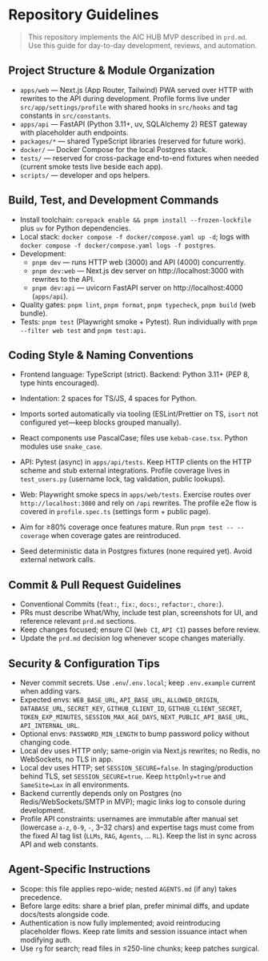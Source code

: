 # Repository Guidelines

> This repository implements the AIC HUB MVP described in `prd.md`. Use this guide for day-to-day development, reviews, and automation.

## Project Structure & Module Organization
- `apps/web` — Next.js (App Router, Tailwind) PWA served over HTTP with rewrites to the API during development. Profile forms live under `src/app/settings/profile` with shared hooks in `src/hooks` and tag constants in `src/constants`.
- `apps/api` — FastAPI (Python 3.11+, uv, SQLAlchemy 2) REST gateway with placeholder auth endpoints.
- `packages/*` — shared TypeScript libraries (reserved for future work).
- `docker/` — Docker Compose for the local Postgres stack.
- `tests/` — reserved for cross-package end-to-end fixtures when needed (current smoke tests live beside each app).
- `scripts/` — developer and ops helpers.

## Build, Test, and Development Commands
- Install toolchain: `corepack enable && pnpm install --frozen-lockfile` plus `uv` for Python dependencies.
- Local stack: `docker compose -f docker/compose.yaml up -d`; logs with `docker compose -f docker/compose.yaml logs -f postgres`.
- Development:
  - `pnpm dev` — runs HTTP web (3000) and API (4000) concurrently.
  - `pnpm dev:web` — Next.js dev server on http://localhost:3000 with rewrites to the API.
  - `pnpm dev:api` — uvicorn FastAPI server on http://localhost:4000 (`apps/api`).
- Quality gates: `pnpm lint`, `pnpm format`, `pnpm typecheck`, `pnpm build` (web bundle).
- Tests: `pnpm test` (Playwright smoke + Pytest). Run individually with `pnpm --filter web test` and `pnpm test:api`.

## Coding Style & Naming Conventions
- Frontend language: TypeScript (strict). Backend: Python 3.11+ (PEP 8, type hints encouraged).
- Indentation: 2 spaces for TS/JS, 4 spaces for Python.
- Imports sorted automatically via tooling (ESLint/Prettier on TS, `isort` not configured yet—keep blocks grouped manually).
- React components use PascalCase; files use `kebab-case.tsx`. Python modules use `snake_case`.

- API: Pytest (async) in `apps/api/tests`. Keep HTTP clients on the HTTP scheme and stub external integrations. Profile coverage lives in `test_users.py` (username lock, tag validation, public lookups).
- Web: Playwright smoke specs in `apps/web/tests`. Exercise routes over `http://localhost:3000` and rely on `/api` rewrites. The profile e2e flow is covered in `profile.spec.ts` (settings form + public page).
- Aim for ≥80% coverage once features mature. Run `pnpm test -- --coverage` when coverage gates are reintroduced.
- Seed deterministic data in Postgres fixtures (none required yet). Avoid external network calls.

## Commit & Pull Request Guidelines
- Conventional Commits (`feat:`, `fix:`, `docs:`, `refactor:`, `chore:`).
- PRs must describe What/Why, include test plan, screenshots for UI, and reference relevant `prd.md` sections.
- Keep changes focused; ensure CI (`Web CI`, `API CI`) passes before review.
- Update the `prd.md` decision log whenever scope changes materially.

## Security & Configuration Tips
- Never commit secrets. Use `.env`/`.env.local`; keep `.env.example` current when adding vars.
- Expected envs: `WEB_BASE_URL`, `API_BASE_URL`, `ALLOWED_ORIGIN`, `DATABASE_URL`, `SECRET_KEY`, `GITHUB_CLIENT_ID`, `GITHUB_CLIENT_SECRET`, `TOKEN_EXP_MINUTES`, `SESSION_MAX_AGE_DAYS`, `NEXT_PUBLIC_API_BASE_URL`, `API_INTERNAL_URL`.
- Optional envs: `PASSWORD_MIN_LENGTH` to bump password policy without changing code.
- Local dev uses HTTP only; same-origin via Next.js rewrites; no Redis, no WebSockets, no TLS in app.
- Local dev uses HTTP; set `SESSION_SECURE=false`. In staging/production behind TLS, set `SESSION_SECURE=true`. Keep `httpOnly=true` and `SameSite=Lax` in all environments.
- Backend currently depends only on Postgres (no Redis/WebSockets/SMTP in MVP); magic links log to console during development.
- Profile API constraints: usernames are immutable after manual set (lowercase `a-z`, `0-9`, `-`, 3–32 chars) and expertise tags must come from the fixed AI tag list (`LLMs`, `RAG`, `Agents`, … `RL`). Keep the list in sync across API and web constants.

## Agent-Specific Instructions
- Scope: this file applies repo-wide; nested `AGENTS.md` (if any) takes precedence.
- Before large edits: share a brief plan, prefer minimal diffs, and update docs/tests alongside code.
- Authentication is now fully implemented; avoid reintroducing placeholder flows. Keep rate limits and session issuance intact when modifying auth.
- Use `rg` for search; read files in ≤250-line chunks; keep patches surgical.

